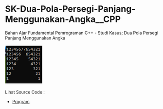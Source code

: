 # SK-Dua-Pola-Persegi-Panjang-Menggunakan-Angka__CPP
Bahan Ajar Fundamental Pemrograman C++ - Studi Kasus; Dua Pola Persegi Panjang Menggunakan Angka<br><br>
<img src="https://github.com/RizkyKhapidsyah/SK-Dua-Pola-Persegi-Panjang-Menggunakan-Angka__CPP/blob/master/SK-Dua-Pola-Persegi-Panjang-Menggunakan-Angka__CPP/Result/001.PNG"><br><br>
Lihat Source Code : <br>
- <a href="https://github.com/RizkyKhapidsyah/SK-Dua-Pola-Persegi-Panjang-Menggunakan-Angka__CPP/blob/master/SK-Dua-Pola-Persegi-Panjang-Menggunakan-Angka__CPP/Source.cpp">Program</a>

